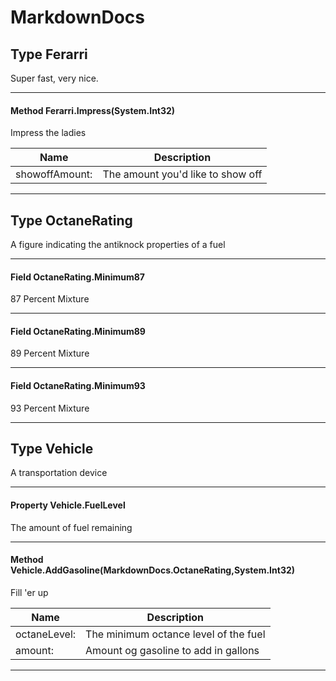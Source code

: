 # MarkdownDocs #

## Type Ferarri

 Super fast, very nice. 



---
#### Method Ferarri.Impress(System.Int32)

 Impress the ladies 

|Name | Description |
|-----|------|
|showoffAmount: |The amount you'd like to show off|


---
## Type OctaneRating

 A figure indicating the antiknock properties of a fuel 



---
#### Field OctaneRating.Minimum87

 87 Percent Mixture 



---
#### Field OctaneRating.Minimum89

 89 Percent Mixture 



---
#### Field OctaneRating.Minimum93

 93 Percent Mixture 



---
## Type Vehicle

 A transportation device 



---
#### Property Vehicle.FuelLevel

 The amount of fuel remaining 



---
#### Method Vehicle.AddGasoline(MarkdownDocs.OctaneRating,System.Int32)

 Fill 'er up 

|Name | Description |
|-----|------|
|octaneLevel: |The minimum octance level of the fuel|
|amount: |Amount og gasoline to add in gallons|


---


